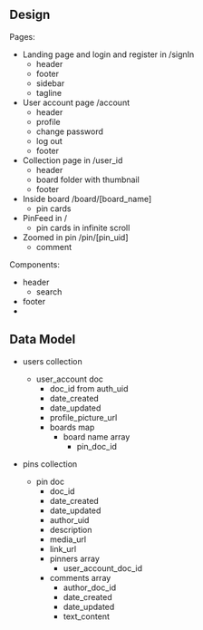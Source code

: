 ## Design

Pages:

- Landing page and login and register in /signIn
  - header
  - footer
  - sidebar
  - tagline
- User account page /account
  - header
  - profile
  - change password
  - log out
  - footer
- Collection page in /user_id
  - header
  - board folder with thumbnail
  - footer
- Inside board /board/[board_name]
  - pin cards
- PinFeed in /
  - pin cards in infinite scroll
- Zoomed in pin /pin/[pin_uid]
  - comment

Components:

- header
  - search
- footer
-

## Data Model

- users collection

  - user_account doc
    - doc_id from auth_uid
    - date_created
    - date_updated
    - profile_picture_url
    - boards map
      - board name array
        - pin_doc_id

- pins collection
  - pin doc
    - doc_id
    - date_created
    - date_updated
    - author_uid
    - description
    - media_url
    - link_url
    - pinners array
      - user_account_doc_id
    - comments array
      - author_doc_id
      - date_created
      - date_updated
      - text_content
